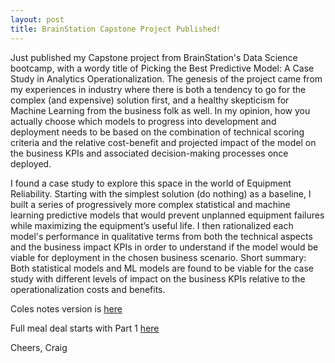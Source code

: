 ```yaml
---
layout: post
title: BrainStation Capstone Project Published!
---
```


Just published my Capstone project from BrainStation's Data Science bootcamp, with a wordy title of Picking the Best Predictive Model: A Case Study in Analytics Operationalization.  The genesis of the project came from my experiences in industry where there is both a tendency to go for the complex (and expensive) solution first, and a healthy skepticism for Machine Learning from the business folk as well.  In my opinion, how you actually choose which models to progress into development and deployment needs to be based on the combination of technical scoring criteria and the relative cost-benefit and projected impact of the model on the business KPIs and associated decision-making processes once deployed.  

I found a case study to explore this space in the world of Equipment Reliability. Starting with the simplest solution (do nothing) as a baseline, I built a series of progressively more complex statistical and machine learning predictive models that would prevent unplanned equipment failures while maximizing the equipment’s useful life.  I then rationalized each model's performance in qualitative terms from both the technical aspects and the business impact KPIs in order to understand if the model would be viable for deployment in the chosen business scenario.  Short summary: Both statistical models and ML models are found to be viable for the case study with different levels of impact on the business KPIs relative to the operationalization costs and benefits.  

Coles notes version is [here](https://github.com/CraigAdams/BrainStation_Capstone/blob/main/reports/Craig_Adams_Capstone_Report.pdf)

Full meal deal starts with Part 1 [here](https://github.com/CraigAdams/BrainStation_Capstone/)

Cheers,
Craig
